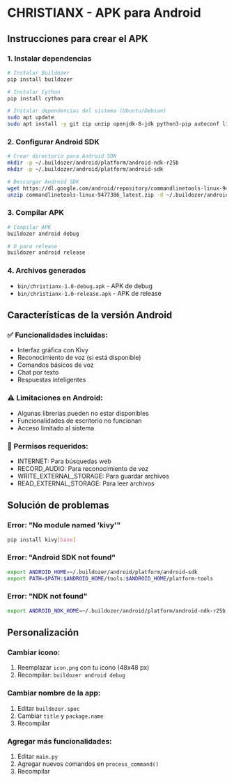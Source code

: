 # CHRISTIANX - APK para Android

## Instrucciones para crear el APK

### 1. Instalar dependencias

```bash
# Instalar Buildozer
pip install buildozer

# Instalar Cython
pip install cython

# Instalar dependencias del sistema (Ubuntu/Debian)
sudo apt update
sudo apt install -y git zip unzip openjdk-8-jdk python3-pip autoconf libtool pkg-config zlib1g-dev libncurses5-dev libncursesw5-dev libtinfo5 cmake libffi-dev libssl-dev
```

### 2. Configurar Android SDK

```bash
# Crear directorio para Android SDK
mkdir -p ~/.buildozer/android/platform/android-ndk-r25b
mkdir -p ~/.buildozer/android/platform/android-sdk

# Descargar Android SDK
wget https://dl.google.com/android/repository/commandlinetools-linux-9477386_latest.zip
unzip commandlinetools-linux-9477386_latest.zip -d ~/.buildozer/android/platform/android-sdk/
```

### 3. Compilar APK

```bash
# Compilar APK
buildozer android debug

# O para release
buildozer android release
```

### 4. Archivos generados

- `bin/christianx-1.0-debug.apk` - APK de debug
- `bin/christianx-1.0-release.apk` - APK de release

## Características de la versión Android

### ✅ Funcionalidades incluidas:
- Interfaz gráfica con Kivy
- Reconocimiento de voz (si está disponible)
- Comandos básicos de voz
- Chat por texto
- Respuestas inteligentes

### ⚠️ Limitaciones en Android:
- Algunas librerías pueden no estar disponibles
- Funcionalidades de escritorio no funcionan
- Acceso limitado al sistema

### 📱 Permisos requeridos:
- INTERNET: Para búsquedas web
- RECORD_AUDIO: Para reconocimiento de voz
- WRITE_EXTERNAL_STORAGE: Para guardar archivos
- READ_EXTERNAL_STORAGE: Para leer archivos

## Solución de problemas

### Error: "No module named 'kivy'"
```bash
pip install kivy[base]
```

### Error: "Android SDK not found"
```bash
export ANDROID_HOME=~/.buildozer/android/platform/android-sdk
export PATH=$PATH:$ANDROID_HOME/tools:$ANDROID_HOME/platform-tools
```

### Error: "NDK not found"
```bash
export ANDROID_NDK_HOME=~/.buildozer/android/platform/android-ndk-r25b
```

## Personalización

### Cambiar icono:
1. Reemplazar `icon.png` con tu icono (48x48 px)
2. Recompilar: `buildozer android debug`

### Cambiar nombre de la app:
1. Editar `buildozer.spec`
2. Cambiar `title` y `package.name`
3. Recompilar

### Agregar más funcionalidades:
1. Editar `main.py`
2. Agregar nuevos comandos en `process_command()`
3. Recompilar
